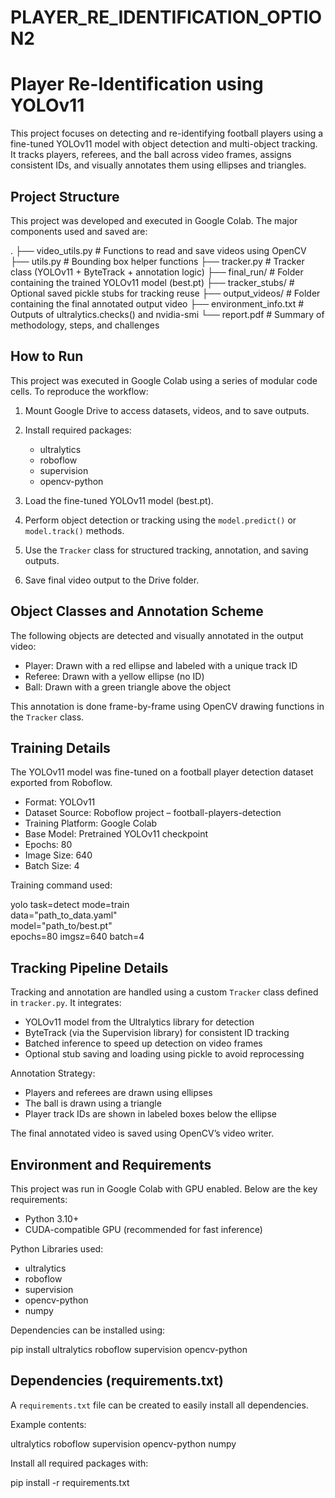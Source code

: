 # PLAYER_RE_IDENTIFICATION_OPTION2

# Player Re-Identification using YOLOv11

This project focuses on detecting and re-identifying football players using a fine-tuned YOLOv11 model with object detection and multi-object tracking. It tracks players, referees, and the ball across video frames, assigns consistent IDs, and visually annotates them using ellipses and triangles.

##  Project Structure

This project was developed and executed in Google Colab. The major components used and saved are:

.
├── video_utils.py              # Functions to read and save videos using OpenCV
├── utils.py                    # Bounding box helper functions
├── tracker.py                 # Tracker class (YOLOv11 + ByteTrack + annotation logic)
├── final_run/                 # Folder containing the trained YOLOv11 model (best.pt)
├── tracker_stubs/            # Optional saved pickle stubs for tracking reuse
├── output_videos/            # Folder containing the final annotated output video
├── environment_info.txt      # Outputs of ultralytics.checks() and nvidia-smi
└── report.pdf                # Summary of methodology, steps, and challenges

## How to Run

This project was executed in Google Colab using a series of modular code cells. To reproduce the workflow:

1. Mount Google Drive to access datasets, videos, and to save outputs.
2. Install required packages:
   - ultralytics
   - roboflow
   - supervision
   - opencv-python

3. Load the fine-tuned YOLOv11 model (best.pt).
4. Perform object detection or tracking using the `model.predict()` or `model.track()` methods.
5. Use the `Tracker` class for structured tracking, annotation, and saving outputs.
6. Save final video output to the Drive folder.

## Object Classes and Annotation Scheme

The following objects are detected and visually annotated in the output video:

- Player: Drawn with a red ellipse and labeled with a unique track ID
- Referee: Drawn with a yellow ellipse (no ID)
- Ball: Drawn with a green triangle above the object

This annotation is done frame-by-frame using OpenCV drawing functions in the `Tracker` class.

## Training Details

The YOLOv11 model was fine-tuned on a football player detection dataset exported from Roboflow.

- Format: YOLOv11
- Dataset Source: Roboflow project – football-players-detection
- Training Platform: Google Colab
- Base Model: Pretrained YOLOv11 checkpoint
- Epochs: 80
- Image Size: 640
- Batch Size: 4

Training command used:

yolo task=detect mode=train \
  data="path_to_data.yaml" \
  model="path_to/best.pt" \
  epochs=80 imgsz=640 batch=4

## Tracking Pipeline Details

Tracking and annotation are handled using a custom `Tracker` class defined in `tracker.py`. It integrates:

- YOLOv11 model from the Ultralytics library for detection
- ByteTrack (via the Supervision library) for consistent ID tracking
- Batched inference to speed up detection on video frames
- Optional stub saving and loading using pickle to avoid reprocessing

Annotation Strategy:
- Players and referees are drawn using ellipses
- The ball is drawn using a triangle
- Player track IDs are shown in labeled boxes below the ellipse

The final annotated video is saved using OpenCV’s video writer.

## Environment and Requirements

This project was run in Google Colab with GPU enabled. Below are the key requirements:

- Python 3.10+
- CUDA-compatible GPU (recommended for fast inference)

Python Libraries used:

- ultralytics
- roboflow
- supervision
- opencv-python
- numpy

Dependencies can be installed using:

pip install ultralytics roboflow supervision opencv-python


## Dependencies (requirements.txt)

A `requirements.txt` file can be created to easily install all dependencies.

Example contents:

ultralytics
roboflow
supervision
opencv-python
numpy

Install all required packages with:

pip install -r requirements.txt

